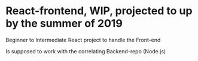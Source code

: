 # React-frontend, WIP, projected to up by the summer of 2019
Beginner to Intermediate React project to handle the Front-end

Is supposed to work with the correlating Backend-repo (Node.js)
